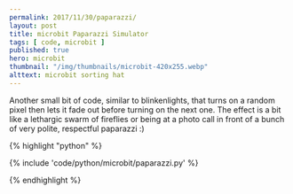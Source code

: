 ```yaml
---
permalink: 2017/11/30/paparazzi/
layout: post
title: microbit Paparazzi Simulator
tags: [ code, microbit ]
published: true
hero: microbit
thumbnail: "/img/thumbnails/microbit-420x255.webp"
alttext: microbit sorting hat
---
```


Another small bit of code, similar to blinkenlights, that turns on a random pixel then lets it fade out before turning on the next one. The effect is a bit like a lethargic swarm of fireflies or being at a photo call in front of a bunch of very polite, respectful paparazzi :)

{% highlight "python" %}

{% include 'code/python/microbit/paparazzi.py' %}

{% endhighlight %}
